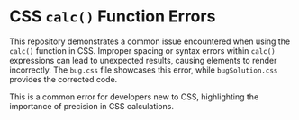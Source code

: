# CSS `calc()` Function Errors

This repository demonstrates a common issue encountered when using the `calc()` function in CSS.  Improper spacing or syntax errors within `calc()` expressions can lead to unexpected results, causing elements to render incorrectly. The `bug.css` file showcases this error, while `bugSolution.css` provides the corrected code.

This is a common error for developers new to CSS, highlighting the importance of precision in CSS calculations.